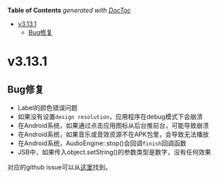 <!-- START doctoc generated TOC please keep comment here to allow auto update -->
<!-- DON'T EDIT THIS SECTION, INSTEAD RE-RUN doctoc TO UPDATE -->
**Table of Contents**  *generated with [DocToc](https://github.com/thlorenz/doctoc)*

- [v3.13.1](#v3131)
  - [Bug修复](#bug%E4%BF%AE%E5%A4%8D)

<!-- END doctoc generated TOC please keep comment here to allow auto update -->

# v3.13.1

## Bug修复

* Label的颜色错误问题
* 如果没有设置`design resolution`，应用程序在debug模式下会崩溃
* 在Android系统，如果通过点击应用图标从后台推前台，可能导致崩溃
* 在Android系统，如果音乐或音效资源不在APK包里，会导致无法播放
* 在Android系统，AudioEngine::stop()会回调`finish`回调函数
* JSB中，如果传入object.setString()的参数类型是数字，没有任何效果

对应的github issue可以从[这里](https://github.com/cocos2d/cocos2d-x/milestone/33)找到。
